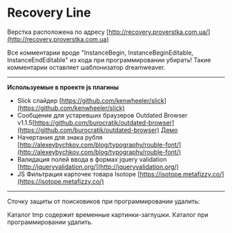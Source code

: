 Recovery Line
================

Верстка расположена по адресу [http://recovery.proverstka.com.ua/](http://recovery.proverstka.com.ua)

Все комментарии вроде "InstanceBegin, InstanceBeginEditable, InstanceEndEditable" из кода при программировании убирать! Такие комментарии оставляет шаблонизатор dreamweaver.


---------------------------------------------------------

__Используемые в проекте js плагины__
* Slick слайдер [https://github.com/kenwheeler/slick](https://github.com/kenwheeler/slick)
* Сообщение для устаревших браузеров Outdated Browser v1.1.5[https://github.com/burocratik/outdated-browser](https://github.com/burocratik/outdated-browser) [Демо](http://outdatedbrowser.com/ru)
* Начертания для знака рубля [http://alexeybychkov.com/blog/typography/rouble-font/](http://alexeybychkov.com/blog/typography/rouble-font/)
* Валидация полей ввода в формах jquery validation [http://jqueryvalidation.org/](http://jqueryvalidation.org/)
* JS Фильтрация карточек товара Isotope [https://isotope.metafizzy.co/](https://isotope.metafizzy.co/)

---------------------------------------------------------

Сточку защиты  от поисковиков при программировании удалить:
<meta name="robots" content="noindex,nofollow">


Каталог tmp содержит временные картинки-заглушки. Каталог при программировании удалить.

